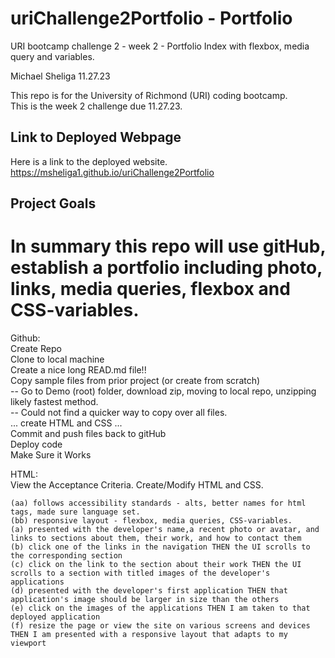 # uriChallenge2Portfolio - Portfolio
URI bootcamp challenge 2 - week 2 - Portfolio Index with flexbox, media query and variables.

Michael Sheliga 11.27.23

This repo is for the University of Richmond (URI) coding bootcamp.  
This is the week 2 challenge due 11.27.23. 

## Link to Deployed Webpage
Here is a link to the deployed website.  https://msheliga1.github.io/uriChallenge2Portfolio

## Project Goals
In summary this repo will use gitHub, establish a portfolio including photo, links, media queries, flexbox and CSS-variables.  
==============================================================================================================================   
Github:  
    Create Repo  
    Clone to local machine   
    Create a nice long READ.md file!!  
    Copy sample files from prior project (or create from scratch)   
    -- Go to Demo (root) folder, download zip, moving to local repo, unzipping likely fastest method.     
    -- Could not find a quicker way to copy over all files.    
    ... create HTML and CSS ...  
    Commit and push files back to gitHub  
    Deploy code  
    Make Sure it Works  
  
HTML:   
    View the Acceptance Criteria. 
    Create/Modify HTML and CSS.   
  
    (aa) follows accessibility standards - alts, better names for html tags, made sure language set.
    (bb) responsive layout - flexbox, media queries, CSS-variables.
    (a) presented with the developer's name,a recent photo or avatar, and links to sections about them, their work, and how to contact them
    (b) click one of the links in the navigation THEN the UI scrolls to the corresponding section
    (c) click on the link to the section about their work THEN the UI scrolls to a section with titled images of the developer's applications
    (d) presented with the developer's first application THEN that application's image should be larger in size than the others
    (e) click on the images of the applications THEN I am taken to that deployed application
    (f) resize the page or view the site on various screens and devices THEN I am presented with a responsive layout that adapts to my viewport



